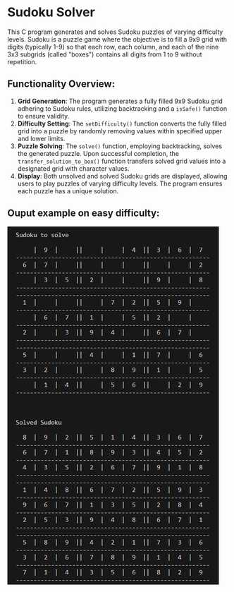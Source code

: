# Sudoku Solver

This C program generates and solves Sudoku puzzles of varying difficulty levels. Sudoku is a puzzle game where the objective is to fill a 9x9 grid with digits (typically 1-9) so that each row, each column, and each of the nine 3x3 subgrids (called "boxes") contains all digits from 1 to 9 without repetition.

## Functionality Overview:
1. **Grid Generation**: The program generates a fully filled 9x9 Sudoku grid adhering to Sudoku rules, utilizing backtracking and a `isSafe()` function to ensure validity.
2. **Difficulty Setting**: The `setDifficulty()` function converts the fully filled grid into a puzzle by randomly removing values within specified upper and lower limits.
3. **Puzzle Solving**: The `solve()` function, employing backtracking, solves the generated puzzle. Upon successful completion, the `transfer_solution_to_box()` function transfers solved grid values into a designated grid with character values.
4. **Display**: Both unsolved and solved Sudoku grids are displayed, allowing users to play puzzles of varying difficulty levels. The program ensures each puzzle has a unique solution.

## Ouput example on easy difficulty:

![output Image](outputExample.png)
